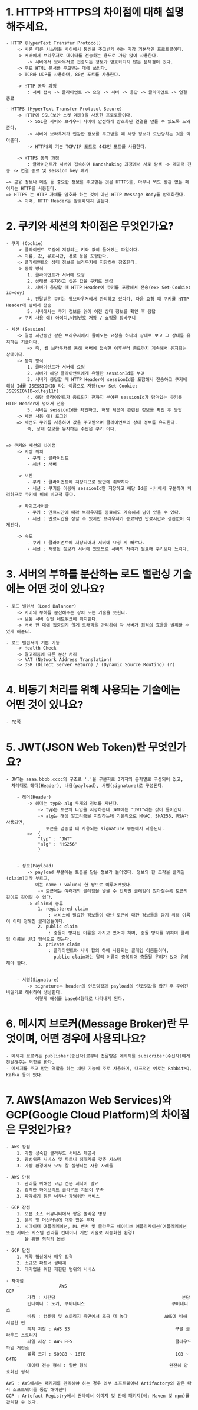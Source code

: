 # 1. HTTP와 HTTPS의 차이점에 대해 설명해주세요.
    - HTTP (HyperText Transfer Protocol)
        -> 서론 다른 시스템들 사이에서 통신을 주고받게 하는 가장 기본적인 프로토콜이다.
        -> 서버에서 브라우저로 데이터를 전송하는 용도로 가장 많이 사용한다.
            -> 서버에서 브라우저로 전송되는 정보가 암호화되지 않는 문제점이 있다.
        -> 주로 HTML 문서를 주고받는 데에 쓰인다.
        -> TCP와 UDP를 사용하며, 80번 포트를 사용한다.

        -> HTTP 동작 과정
            : 서버 접속 -> 클라이언트 -> 요청 -> 서버 -> 응답 -> 클라이언트 -> 연결 종료

    - HTTPS (HyperText Transfer Protocol Secure)
        -> HTTP에 SSL(보안 소켓 계층)을 사용한 프로토콜이다.
            -> SSL은 서버와 브라우저 사이에 안전하게 암호화된 연결을 만들 수 있도록 도와준다.
            -> 서버와 브라우저가 민감한 정보를 주고받을 때 해당 정보가 도난당하는 것을 막아준다.
            -> HTTPS의 기본 TCP/IP 포트로 443번 포트를 사용한다.

        -> HTTPS 동작 과정
            : 클라이언트가 서버에 접속하여 Handshaking 과정에서 서로 탐색 -> 데이터 전송 -> 연결 종료 및 session key 폐기
    
    => 금융 정보나 메일 등 중요한 정보를 주고받는 것은 HTTPS를, 아무나 봐도 상관 없는 페이지는 HTTP를 사용한다.
    => HTTPS 는 HTTP 자체를 암호화 하는 것이 아닌 HTTP Message Body를 암호화한다.
        -> 이때, HTTP Header는 암호화되지 않는다.
# 2. 쿠키와 세션의 차이점은 무엇인가요?
    - 쿠키 (Cookie)
        -> 클라이언트 로컬에 저장되는 키와 값이 들어있는 파일이다.
        -> 이름, 값, 유효시간, 경로 등을 포함한다.
        -> 클라이언트의 상태 정보를 브라우저에 저장하여 참조한다.
        -> 동작 방식
            1. 클라이언트가 서버에 요청
            2. 상태를 유지하고 싶은 값을 쿠키로 생성
            3. 서버가 응답할 때 HTTP Header에 쿠키를 포함해서 전송(ex> Set-Cookie: id=doy)
            4. 전달받은 쿠키는 웹브라우저에서 관리하고 있다가, 다음 요청 때 쿠키를 HTTP Header에 넣어서 전송
            5. 서버에서는 쿠키 정보를 읽어 이전 상태 정보를 확인 후 응답
        -> 쿠키 사용 예) 아이디,비밀번호 저장 / 쇼핑몰 장바구니

    - 세션 (Session)
        -> 일정 시간동안 같은 브라우저에서 들어오는 요청을 하나의 상태로 보고 그 상태를 유지하는 기술이다.
            => 즉, 웹 브라우저를 통해 서버에 접속한 이후부터 종료까지 계속해서 유지되는 상태이다.
        -> 동작 방식
            1. 클라이언트가 서버에 요청
            2. 서버가 해당 클라이언트에게 유일한 sessionId를 부여
            3. 서버가 응답할 때 HTTP Header에 sessionId를 포함해서 전송하고 쿠키에 해당 Id를 JSESSIONID 라는 이름으로 저장(ex> Set-Cookie: JSESSIONID=xlfej11f)
            4. 해당 클라이언트가 종료되기 전까지 부여된 sessionId가 담겨있는 쿠키를 HTTP Header에 넣어서 전송
            5. 서버는 sessionId를 확인하고, 해당 세션에 관련된 정보를 확인 후 응답
        -> 세션 사용 예) 로그인
        => 세션도 쿠키를 사용하여 값을 주고받으며 클라이언트의 상태 정보를 유지한다.
            즉, 상태 정보를 유지하는 수단은 쿠키 이다.

    
    => 쿠키와 세션의 차이점
        -> 저장 위치
            - 쿠키 : 클라이언트
            - 세션 : 서버
        
        -> 보안
            - 쿠키 : 클라이언트에 저장되므로 보안에 취약하다.
            - 세션 : 쿠키를 이용해 sessionId만 저장하고 해당 Id를 서버에서 구분하여 처리하므로 쿠키에 비해 비교적 좋다.

        -> 라이프사이클
            - 쿠키 : 만료시간에 따라 브라우저를 종료해도 계속해서 남아 있을 수 있다.
            - 세션 : 만료시간을 정할 수 있지만 브라우저가 종료되면 만료시간과 상관없이 삭제된다.

        -> 속도
            - 쿠키 : 클라이언트에 저장되어서 서버에 요청 시 빠르다.
            - 세션 : 저장된 정보가 서버에 있으므로 서버의 처리가 필요해 쿠키보다 느리다.

# 3. 서버의 부하를 분산하는 로드 밸런싱 기술에는 어떤 것이 있나요?
    - 로드 밸런서 (Load Balancer)
        -> 서버의 부하를 분산해주는 장치 또는 기술을 뜻한다.
        -> 보통 서버 상단 네트워크에 위치한다.
        -> 서버 한 대에 집중되지 않게 트래픽을 관리하여 각 서버가 최적의 효율을 발휘할 수 있게 해준다.

    - 로드 밸런서의 기본 기능
        -> Health Check
        -> 알고리즘에 따른 분산 처리
        -> NAT (Network Address Translation)
        -> DSR (Direct Server Return) / (Dynamic Source Routing) (?)

# 4. 비동기 처리를 위해 사용되는 기술에는 어떤 것이 있나요?
    - FE쪽
    
# 5. JWT(JSON Web Token)란 무엇인가요?
    - JWT는 aaaa.bbbb.cccc의 구조로 '.'을 구분자로 3가지의 문자열로 구성되어 있고,
      차례대로 헤더(Header), 내용(payload), 서명(signature)로 구성된다.

        - 헤더(Header)
            -> 헤더는 typ와 alg 두개의 정보를 지닌다.
                -> typ는 토큰의 타입을 지정하는데 JWT에는 "JWT"라는 값이 들어간다.
                -> alg는 해싱 알고리즘을 지정하는데 기본적으로 HMAC, SHA256, RSA가 사용되면,
                   토큰을 검증할 때 사용되는 signature 부분에서 사용된다.
            =>  {
                "typ" : "JWT"
                "alg" : "HS256"
                }
           
        
        - 정보(Payload)
            -> payload 부분에는 토큰을 담은 정보가 들어있다. 정보의 한 조각을 클레임(claim)이라 부르고,
               이는 name : value의 한 쌍으로 이루어져있다.
                -> 토큰에는 여러개의 클레임을 넣을 수 있지만 클레임이 많아질수록 토큰의 길이도 길어질 수 있다.
            -> claim의 종류
                1. registered claim
                    : 서비스에 필요한 정보들이 아닌 토큰에 대한 정보들을 담기 위해 이름이 이미 정해진 클레임들이다.
                2. public claim
                    : 충돌이 방지된 이름을 가지고 있어야 하며, 충돌 방지를 위하여 클레임 이름을 URI 형식으로 짓는다.
                3. private claim
                    : 클라이언트와 서버 합의 하에 사용되는 클레임 이름들이며,
                      public claim과는 달리 이름이 중복되어 충돌될 우려가 있어 유의해야 한다.


        - 서명(Signature)
            -> signature는 header의 인코딩값과 payload의 인코딩값을 합친 후 주어진 비밀키로 해쉬하여 생성한다.
               이렇게 해쉬를 base64형태로 나타내게 된다.

# 6. 메시지 브로커(Message Broker)란 무엇이며, 어떤 경우에 사용되나요?
    - 메시지 브로커는 publisher(송신자)로부터 전달받은 메시지를 subscriber(수신자)에게 전달해주는 역할을 한다.
    - 메시지를 주고 받는 역할을 하는 채팅 기능에 주로 사용하며, 대표적인 예로는 RabbitMQ, Kafka 등이 있다.

# 7. AWS(Amazon Web Services)와 GCP(Google Cloud Platform)의 차이점은 무엇인가요?
    - AWS 장점
        1. 가장 성숙한 클라우드 서비스 제공사
        2. 광범위한 서비스 및 파트너 생태계를 갖춘 시스템
        3. 가상 환경에서 모두 잘 실행되는 사용 사례들

    - AWS 단점
        1. 관리를 위해선 고급 전문 지식이 필요
        2. 강력한 하이브리드 클라우드 지원이 부족
        3. 파악하기 힘든 너무나 광범위한 서비스

    - GCP 장점
        1. 오픈 소스 커뮤니티에서 쌓은 놀라운 명성
        2. 분석 및 머신러닝에 대한 많은 투자
        3. 빅데이터 애플리케이션, ML 벤처 및 클라우드 네이티브 애플리케이션(어플리케이션 또는 서비스 시스템 관리를 컨테이너 기반 기술로 자동화한 환경)
           을 위한 최적의 옵션

    - GCP 단점
        1. 계약 협상에서 매우 엄격
        2. 소규모 파트너 생태계
        3. 대기업을 위한 제한된 범위의 서비스

    - 차이점
        -               AWS                                              GCP
            가격 : 시간당                                                분당
            컨테이너 : 도커, 쿠버네티스                                 쿠버네티스
            비용 : 컴퓨팅 및 스토리지 측면에서 조금 더 높다              AWS에 비해 저렴한 편
            객체 저장 : AWS S3                                        구글 클라우드 스토리지
            파일 저장 : AWS EFS                                       클라우드 파일 저장소
            볼륨 크기 : 500GB ~ 16TB                                  1GB ~ 64TB
            데이터 전송 형식 : 일반 형식                               완전히 암호화된 형식

    AWS : AWS에서는 패키지를 관리해야 하는 경우 외부 소프트웨어나 Artifactory와 같은 타사 소프트웨어를 통합 해야한다
    GCP : Artefact Registry에서 컨테이너 이미지 및 언어 패키지(예: Maven 및 npm)를 관리할 수 있다.
